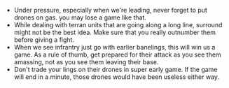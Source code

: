 
 + Under pressure, especially when we're leading, never forget to put drones on gas.
   you may lose a game like that.
 + While dealing with terran units that are going along a long line, surround might
   not be the best idea. Make sure that you really outnumber them before giving a fight.
 + When we see infrantry just go with earlier banelings, this will win us a game.
   As a rule of thumb, get prepared for their attack as you see them amassing, not as you 
   see them leaving their base.
 + Don't trade your lings on their drones in super early game. If the game will end in a
   minute, those drones would have been useless either way.
